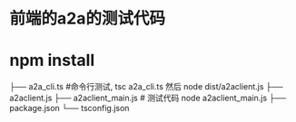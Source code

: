 # 前端的a2a的测试代码

# npm install 

├── a2a_cli.ts  #命令行测试, tsc a2a_cli.ts 然后 node dist/a2aclient.js
├── a2aclient.js
├── a2aclient_main.js # 测试代码 node a2aclient_main.js
├── package.json
└── tsconfig.json
